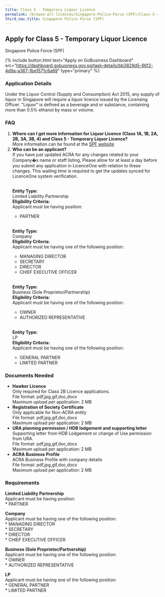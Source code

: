 ```yaml
---
title: Class 5 - Temporary Liquor Licence
permalink: /browse-all-licences/Singapore-Police-Force-(SPF)/Class-5---Temporary-Liquor-Licence
third_nav_title: Singapore Police Force (SPF)
---
```


## Apply for Class 5 - Temporary Liquor Licence

Singapore Police Force (SPF)

{% include button.html text="Apply on GoBusiness Dashboard" src="https://dashboard.gobusiness.gov.sg/task-details/bb3829d5-86f2-4d9a-a367-fbe1571c6a69" type="primary" %}

<H3>Application Details</H3>

<p>Under the Liquor Control (Supply and Consumption) Act 2015, any supply of liquor in Singapore will require a liquor licence issued by the Licensing Officer. "Liquor" is defined as a beverage and or substance, containing more than 0.5% ethanol by mass or volume.</p>

<h3>FAQ</h3>

<ol>
<li>
<strong>Where can I get more information for Liquor Licence (Class 1A, 1B, 2A, 2B, 3A, 3B, 4) and Class 5 - Temporary Liquor Licence?</strong><br> 
More information can be found at the 
<a href="https://www.police.gov.sg/e-Services/Police-Licences/Liquor-Licence" target="_blank" rel="noopener">SPF website</a>
</li>
<li>
<strong>Who can be an applicant?</strong><br>
If you have just updated ACRA for any changes related to your Company�s name or staff listing, Please allow for at least a day before you submit any application in LicenceOne with relation to these changes. This waiting time is required to get the updates synced for LicenceOne system verification.<br><br>

<strong>Entity Type:</strong> <br>
Limited Liability Partnership<br>
<strong>Eligibility Criteria:</strong><br>
Applicant must be having position:<br> 
* PARTNER<br> 
<br>

<strong>Entity Type:</strong> <br>
Company<br>
<strong>Eligibility Criteria:</strong><br>
Applicant must be having one of the following position:<br>
* MANAGING DIRECTOR<br>
* SECRETARY<br>
* DIRECTOR<br>
* CHIEF EXECUTIVE OFFICER<br>
<br> 

<strong>Entity Type:</strong> <br>
Business (Sole Proprietor/Partnership)<br>
<strong>Eligibility Criteria:</strong><br>
Applicant must be having one of the following position:<br>
* OWNER<br>
* AUTHORIZED REPRESENTATIVE<br>
<br>

<strong>Entity Type:</strong> <br>
LP<br>
<strong>Eligibility Criteria:</strong><br>
Applicant must be having one of the following position:<br>
* GENERAL PARTNER<br>
* LIMITED PARTNER<br>
</li>
</ol>


<H3>Documents Needed</H3>

<ul> 
<li><strong>Hawker Licence</strong><br />Only required for Class 2B Licence applications.<br> 
File format: pdf,jpg,gif,doc,docx<br> 
Maximum upload per application: 2 MB 
</li> 
<li><strong>Registration of Society Certificate</strong><br />Only applicable for Non-ACRA entity<br> 
File format: pdf,jpg,gif,doc,docx<br> 
Maximum upload per application: 2 MB 
</li> 
<li><strong>URA planning permission / HDB lodgement and supporting letter</strong><br />Supporting letter from HDB Lodgement or change of Use permission from URA.<br> 
File format: pdf,jpg,gif,doc,docx<br> 
Maximum upload per application: 2 MB 
</li> 
<li><strong>ACRA Business Profile</strong><br />ACRA Business Profile with company details<br> 
File format: pdf,jpg,gif,doc,docx<br> 
Maximum upload per application: 2 MB 
</li> 
</ul>

<H3>Requirements</H3>

<p><strong>Limited Liability Partnership</strong><br />Applicant must be having position:<br />* PARTNER</p> 
<p><strong>Company</strong><br />Applicant must be having one of the following position:<br />* MANAGING DIRECTOR<br />* SECRETARY<br />* DIRECTOR<br />* CHIEF EXECUTIVE OFFICER</p> 
<p><strong>Business (Sole Proprietor/Partnership)</strong><br />Applicant must be having one of the following position:<br />* OWNER<br />* AUTHORIZED REPRESENTATIVE</p> 
<p><strong>LP</strong><br />Applicant must be having one of the following position:<br />* GENERAL PARTNER<br />* LIMITED PARTNER</p> 
